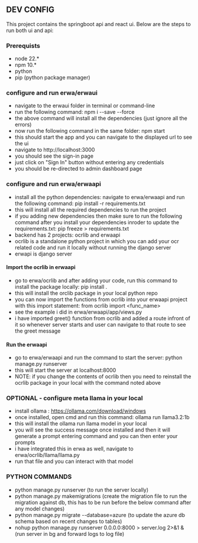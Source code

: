## DEV CONFIG ##

This project contains the springboot api and react ui. Below are the steps to run both ui and api:

### Prerequists ###
- node 22.*
- npm 10.*
- python
- pip (python package manager)

### configure and run  erwa/erwaui ###
- navigate to the erwaui folder in terminal or command-line
- run the following command: npm i --save --force
- the above command will install all the dependencies (just ignore all the errors)
- now run the following command in the same folder: npm start
- this should start the app and you can navigate to the displayed url to see the ui
- navigate to http://localhost:3000
- you should see the sign-in page
- just click on "Sign In" button without entering any credentials
- you should be re-directed to admin dashboard page

### configure and run  erwa/erwaapi ###
- install all the python dependencies: navigate to erwa/erwaapi and run the following command: pip install -r requirements.txt
- this will install all the required dependencies to run the project
- if you adding new dependencies then make sure to run the following command after you install your dependencies inroder to update the requirements.txt: pip freeze > requirements.txt
- backend has 2 projects: ocrlib and erwaapi
- ocrlib is a standalone python project in which you can add your ocr related code and run it locally without running the django server
- erwapi is django server 
#### Import the ocrlib in erwaapi ####
- go to erwa/ocrlib and after adding your code, run this command to install the package locally: pip install .
- this will install the orclib package in your local python repo
- you can now import the functions from ocrlib into your erwaapi project with this import statement: from ocrlib import <func_name>
- see the example i did in erwa/erwaapi/app/views.py
- i have imported greet() function from ocrlib and added a route infront of it so whenever server starts and user can navigate to that route to see the greet message
#### Run the erwaapi ####
- go to erwa/erwaapi and run the command to start the server: python manage.py runserver
- this will start the server at localhost:8000
- NOTE: if you change the contents of ocrlib then you need to reinstall the ocrlib package in your local with the command noted above

### OPTIONAL - configure meta llama in your local ###
- install ollama : https://ollama.com/download/windows
- once installed, open cmd and run this command: ollama run llama3.2:1b
- this will install the ollama run llama model in your local 
- you will see the success message once installed and then it will generate a prompt entering command and you can then enter your prompts
- i have integrated this in erwa as well, navigate to erwa/ocrlib/llama/llama.py
- run that file and you can interact with that model


### PYTHON COMMANDS ###
- python manage.py runserver (to run the server locally)
- python manage.py makemigrations    (create the migration file to run the migration against db, this has to be run before the below command after any model changes)
- python manage.py migrate --database=azure (to update the azure db schema based on recent changes to tables)
- nohup python manage.py runserver 0.0.0.0:8000 > server.log 2>&1 & (run server in bg and forward logs to log file)
